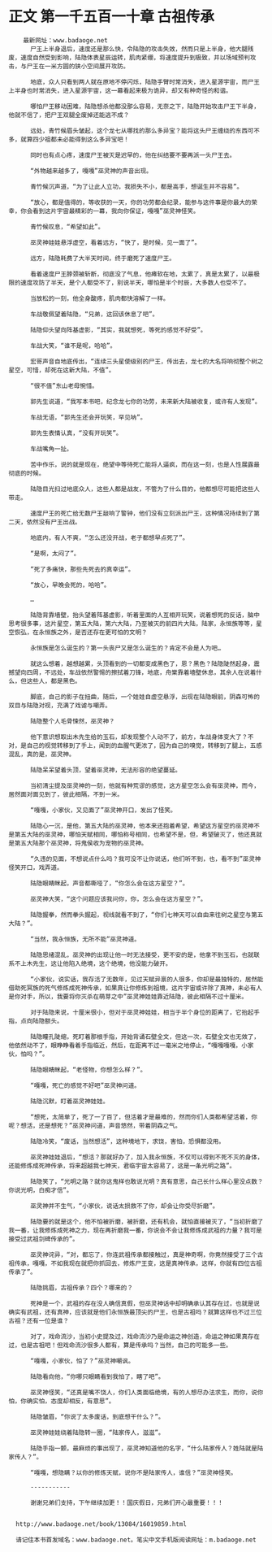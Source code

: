 # 正文 第一千五百一十章 古祖传承
        最新网址：www.badaoge.net
          尸王上半身退后，速度还是那么快，令陆隐的攻击失效，然而只是上半身，他大腿残废，速度自然受到影响，陆隐体表星辰运转，肌肉紧绷，将速度提升到极致，并以场域预判攻击，与尸王在一米方圆的狭小空间展开攻防。
      
          地底，众人只看到两人就在原地不停闪烁，陆隐手臂时常消失，进入星源宇宙，而尸王上半身也时常消失，进入星源宇宙，这一幕看起来极为诡异，却又有种奇怪的和谐。
      
          哪怕尸王移动困难，陆隐想杀他都没那么容易，无奈之下，陆隐开始攻击尸王下半身，他就不信了，把尸王双腿全废掉还能逃不成？
      
          远处，青竹候眉头皱起，这个龙七从哪找的那么多异宝？能将这头尸王缠绕的东西可不多，就算四少祖都未必能得到这么多异宝吧！
      
          同时也有点心疼，速度尸王被灭是迟早的，他在纠结要不要再派一头尸王去。
      
          “外物越来越多了，嘎嘎”巫灵神的声音出现。
      
          青竹候沉声道，“为了让此人立功，我损失不小，都是高手，想诞生并不容易”。
      
          “放心，都是值得的，等收获的一天，你的功劳都会纪录，能参与这件事是你最大的荣幸，你会看到这片宇宙最精彩的一幕，我向你保证，嘎嘎”巫灵神怪笑。
      
          青竹候叹息，“希望如此”。
      
          巫灵神娃娃悬浮虚空，看着远方，“快了，是时候，见一面了”。
      
          远方，陆隐耗费了大半天时间，终于磨死了速度尸王。
      
          看着速度尸王脖颈被斩断，彻底没了气息，他瘫软在地，太累了，真是太累了，以最极限的速度攻防了半天，是个人都受不了，别说半天，哪怕是半个时辰，大多数人也受不了。
      
          当放松的一刻，他全身酸疼，肌肉都快溶解了一样。
      
          车战敬佩望着陆隐，“兄弟，这回该休息了吧”。
      
          陆隐仰头望向阵基虚影，“其实，我就想死，等死的感觉不好受”。
      
          车战大笑，“谁不是呢，哈哈”。
      
          宏哥声音自地底传出，“连续三头星使级别的尸王，传出去，龙七的大名将响彻整个树之星空，可惜，却死在这新大陆，不值”。
      
          “很不值”东山老母惋惜。
      
          郭先生说道，“我写本书吧，纪念龙七你的功劳，未来新大陆被收复，或许有人发现”。
      
          车战无语，“郭先生还会开玩笑，罕见呐”。
      
          郭先生表情认真，“没有开玩笑”。
      
          车战嘴角一扯。
      
          苦中作乐，说的就是现在，绝望中等待死亡能将人逼疯，而在这一刻，也是人性展露最彻底的时候。
      
          陆隐目光扫过地底众人，这些人都是战友，不管为了什么目的，他都想尽可能把这些人带走。
      
          速度尸王的死亡给无数尸王敲响了警钟，他们没有立刻派出尸王，这种情况持续到了第二天，依然没有尸王出战。
      
          地底内，有人不爽，“怎么还没开战，老子都想早点死了”。
      
          “是啊，太闷了”。
      
          “死了多痛快，那些先死去的真幸运”。
      
          “放心，早晚会死的，哈哈”。
      
          …
      
          陆隐背靠墙壁，抬头望着阵基虚影，听着里面的人互相开玩笑，说着想死的反话，脑中思考很多事，这片星空，第五大陆，第六大陆，乃至被灭的前四片大陆，陆家，永恒族等等，星空恢弘，在永恒族之外，是否还存在更可怕的文明？
      
          永恒族是怎么诞生的？第一头丧尸又是怎么诞生的？肯定不会是人为吧…
      
          就这么想着，越想越累，头顶看到的一切都变成黑色了，恩？黑色？陆隐陡然起身，震撼望向四周，不远处，车战依然警惕的擦拭着刀锋，地底，舟棠靠着墙壁休息，其余人在说着什么，但这些人，都是黑色。
      
          脚底，自己的影子在扭曲，随后，一个娃娃自虚空悬浮，出现在陆隐眼前，阴森可怖的双目与陆隐对视，充满了戏谑与嘲弄。
      
          陆隐整个人毛骨悚然，巫灵神？
      
          他下意识想取出木先生给的玉石，却发现整个人动不了，前方，车战身体变大了？不对，是自己的视觉转移到了手上，闻到的血腥气更浓了，因为自己的嗅觉，转移到了腿上，五感混乱，真的是，巫灵神。
      
          陆隐呆呆望着头顶，望着巫灵神，无法形容的绝望蔓延。
      
          当初清尘提及巫灵神的一刻，他就有种荒谬的感觉，这方星空怎么会有巫灵神，而今，居然面对面见到了，彼此相隔，不到一米。
      
          “嘎嘎，小家伙，又见面了”巫灵神开口，发出了怪笑。
      
          陆隐心一沉，是他，第五大陆的巫灵神，他本来还抱着希望，希望这方星空的巫灵神不是第五大陆的巫灵神，哪怕天赋相同，哪怕称号相同，也希望不是，但，希望破灭了，他还真就是第五大陆那个巫灵神，将鬼侯收为宠物的巫灵神。
      
          “久违的见面，不想说点什么吗？我可没不让你说话，他们听不到，也，看不到”巫灵神怪笑开口，戏弄道。
      
          陆隐眼睛眯起，声音都嘶哑了，“你怎么会在这方星空？”。
      
          巫灵神大笑，“这个问题应该我问你，你，怎么会在这方星空？”。
      
          陆隐握拳，然而拳头握起，视线就看不到了，“你们七神天可以自由来往树之星空与第五大陆？”。
      
          “当然，我永恒族，无所不能”巫灵神道。
      
          陆隐思绪混乱，巫灵神的出现让他一时无法接受，更不安的是，他拿不到玉石，也就联系不上木先生，这让他陷入绝境，这个绝境，他没能力破开。
      
          “小家伙，说实话，我存活了无数年，见过天赋异禀的人很多，你却是最独特的，居然能借助死冥族的死气修炼成死神传承，如果真让你修炼到祖境，这片宇宙或许除了真神，未必有人是你对手，所以，我要将你灭杀在萌芽之中”巫灵神娃娃靠近陆隐，彼此相隔不过十厘米。
      
          对于陆隐来说，十厘米很小，但对于巫灵神娃娃，相当于半个身位的距离了，它抬起手指，点向陆隐额头。
      
          陆隐瞳孔陡缩，死盯着那根手指，开始背诵石壁全文，但这一次，石壁全文也无效了，他依然动不了，眼睁睁看着手指临近，然后，在距离不过一毫米之地停止，“嘎嘎嘎嘎，小家伙，怕吗？”。
      
          陆隐眼睛眯起，“老怪物，你想怎么样？”。
      
          “嘎嘎，死亡的感觉不好吧”巫灵神问道。
      
          陆隐沉默，盯着巫灵神娃娃。
      
          “想死，太简单了，死了一了百了，但活着才是最难的，然而你们人类都希望活着，你呢？想活，还是想死？”巫灵神问道，声音悠然，带着阴森之气。
      
          陆隐冷笑，“废话，当然想活”，这种境地下，求饶，害怕，恐惧都没用。
      
          巫灵神娃娃退后，“想活？那就好办了，加入我永恒族，不仅可以得到不死不灭的身体，还能修炼成死神传承，将来超越我七神天，君临宇宙太容易了，这是一条光明之路”。
      
          陆隐笑了，“光明之路？就你这鬼样也敢说光明？真有意思，自己长什么样心里没点数？你说光明，白痴才信”。
      
          巫灵神并不生气，“小家伙，说话太损救不了你，却会让你受尽折磨”。
      
          陆隐要的就是这个，他不怕被折磨，被折磨，还有机会，就怕直接被灭了，“当初折磨了我一番，让我修炼成死神之力，现在再折磨我一番，你说会不会让我修炼成武祖的力量？我可是接受过武祖剑碑传承的”。
      
          巫灵神诧异，“对，都忘了，你连武祖传承都接触过，真是神奇啊，你竟然接受了三个古祖传承，嘎嘎，不如我现在就把你抓回去，修炼尸王变，这是真神传承，这样，你就有四位古祖传承了”。
      
          陆隐挑眉，古祖传承？四个？哪来的？
      
          死神是一个，武祖的存在没人确信真假，但巫灵神话中却明确承认其存在过，也就是说确实有武祖，还有真神，应该就是他们永恒族最顶尖的尸王，也是古祖吗？就算这样也不过三位古祖？还有一位是谁？
      
          对了，戏命流沙，当初小史提及过，戏命流沙乃是命运之神创造，命运之神如果真存在过，也是古祖吧！但戏命流沙很多人都有，算是传承吗？当然，自己的可能多一些。
      
          “嘎嘎，小家伙，怕了？”巫灵神嘲讽。
      
          陆隐看向他，“你哪只眼睛看到我怕了，瞎了吧”。
      
          巫灵神怪笑，“还真是嘴不饶人，你们人类面临绝境，有的人想尽办法求生，而你，说你怕，你确实怕，态度却相反，有意思”。
      
          陆隐皱眉，“你说了太多废话，到底想干什么？”。
      
          巫灵神娃娃绕着陆隐转一圈，“陆家传人，滋滋”。
      
          陆隐手指一颤，最麻烦的事出现了，巫灵神知道他的名字，“什么陆家传人？姓陆就是陆家传人？”。
      
          “嘎嘎，想隐瞒？以你的修炼天赋，说你不是陆家传人，谁信？”巫灵神怪笑。
      
          -----------
      
          谢谢兄弟们支持，下午继续加更！！国庆假日，兄弟们开心最重要！！！
      
      
      http://www.badaoge.net/book/13084/16019859.html
      
      请记住本书首发域名：www.badaoge.net。笔尖中文手机版阅读网址：m.badaoge.net